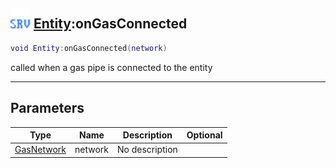 ## <img src="../../.gitbook/assets/server.png" width="32" height="32" /> [Entity](../entity/README.md):onGasConnected

```lua
void Entity:onGasConnected(network)
```

called when a gas pipe is connected to the entity

-----------------
## Parameters

| Type   | Name | Description | Optional |
| ------ | ---- | ----------- | -------: |
| [GasNetwork](../gasnetwork/README.md) | network | No description |  |
